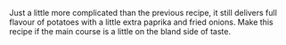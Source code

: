 Just a little more complicated than the previous recipe, it still delivers full flavour of potatoes with a little extra paprika and fried onions. Make this recipe if the main course is a little on the bland side of taste.